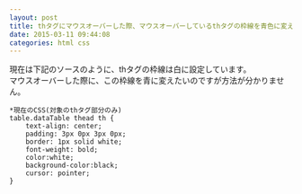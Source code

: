 ```yaml
---
layout: post
title: thタグにマウスオーバーした際、マウスオーバーしているthタグの枠線を青色に変えたい
date: 2015-03-11 09:44:08
categories: html css
---
```

<p>現在は下記のソースのように、thタグの枠線は白に設定しています。<br>
マウスオーバーした際に、この枠線を青に変えたいのですが方法が分かりません。</p>



<pre class="lang-css prettyprint-override"><code>*現在のCSS(対象のthタグ部分のみ)
table.dataTable thead th {
    text-align: center;
    padding: 3px 0px 3px 0px;
    border: 1px solid white;
    font-weight: bold;
    color:white;
    background-color:black;
    cursor: pointer;
}
</code></pre>
